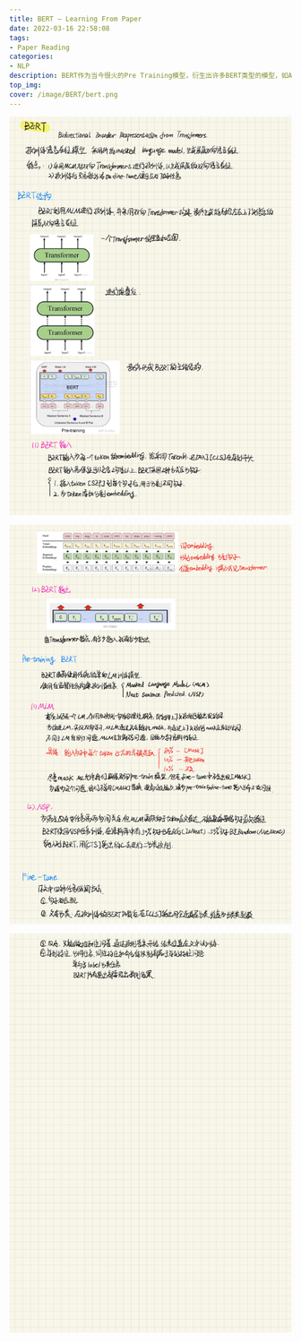 ```yaml
---
title: BERT — Learning From Paper
date: 2022-03-16 22:58:08
tags:
- Paper Reading
categories: 
- NLP 
description: BERT作为当今很火的Pre Training模型，衍生出许多BERT类型的模型，如ALBERT等等。本篇文章为学习论文《BERT_Pre-training of Deep Bidirectional Transformers for》的学习笔记。
top_img: 
cover: /image/BERT/bert.png
---
```


![1](/image/BERT/BERT-1.jpg)

![2](/image/BERT/BERT-2.jpg)

![3](/image/BERT/BERT-3.jpg)

